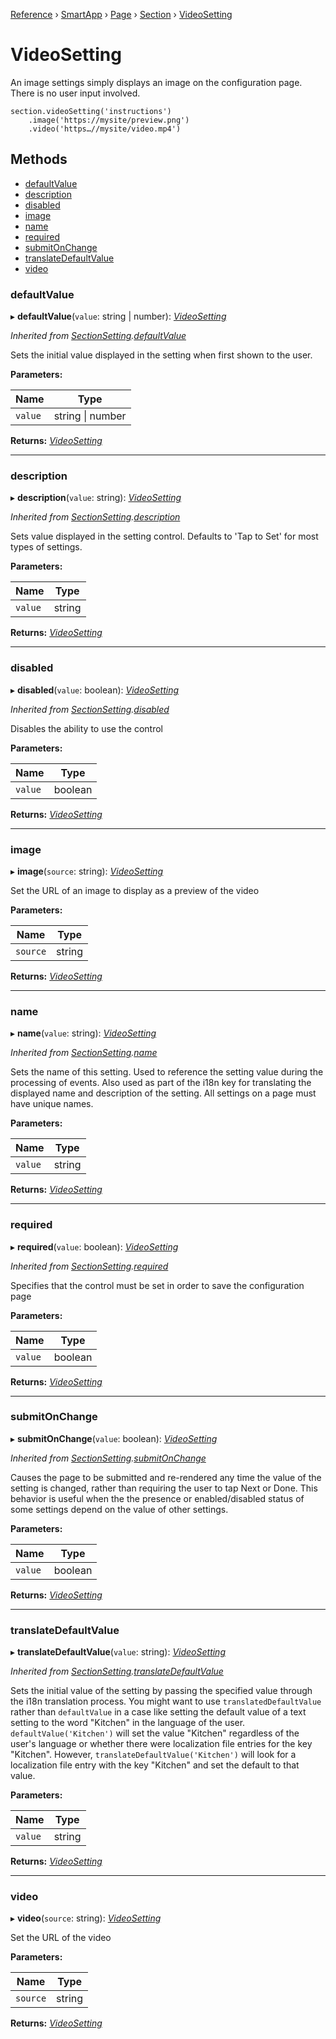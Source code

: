 [Reference](../index.md) › [SmartApp](_smart_app_d_.smartapp.md) › [Page](_pages_page_d_.page.md) › [Section](_pages_section_d_.section.md) ›  [VideoSetting](_pages_video_setting_d_.videosetting.md)

# VideoSetting

An image settings simply displays an image on the configuration page. There is no user input involved.
```
section.videoSetting('instructions')
    .image('https://mysite/preview.png')
    .video('https…//mysite/video.mp4')
```

## Methods

* [defaultValue](_pages_video_setting_d_.videosetting.md#defaultvalue)
* [description](_pages_video_setting_d_.videosetting.md#description)
* [disabled](_pages_video_setting_d_.videosetting.md#disabled)
* [image](_pages_video_setting_d_.videosetting.md#image)
* [name](_pages_video_setting_d_.videosetting.md#name)
* [required](_pages_video_setting_d_.videosetting.md#required)
* [submitOnChange](_pages_video_setting_d_.videosetting.md#submitonchange)
* [translateDefaultValue](_pages_video_setting_d_.videosetting.md#translatedefaultvalue)
* [video](_pages_video_setting_d_.videosetting.md#video)


###  defaultValue

▸ **defaultValue**(`value`: string | number): *[VideoSetting](_pages_video_setting_d_.videosetting.md)*

*Inherited from [SectionSetting](_pages_section_setting_d_.sectionsetting.md).[defaultValue](_pages_section_setting_d_.sectionsetting.md#defaultvalue)*

Sets the initial value displayed in the setting when first shown to the user.

**Parameters:**

Name | Type |
------ | ------ |
`value` | string &#124; number |

**Returns:** *[VideoSetting](_pages_video_setting_d_.videosetting.md)*

___

###  description

▸ **description**(`value`: string): *[VideoSetting](_pages_video_setting_d_.videosetting.md)*

*Inherited from [SectionSetting](_pages_section_setting_d_.sectionsetting.md).[description](_pages_section_setting_d_.sectionsetting.md#description)*

Sets value displayed in the setting control. Defaults to 'Tap to Set' for most types of settings.

**Parameters:**

Name | Type |
------ | ------ |
`value` | string |

**Returns:** *[VideoSetting](_pages_video_setting_d_.videosetting.md)*

___

###  disabled

▸ **disabled**(`value`: boolean): *[VideoSetting](_pages_video_setting_d_.videosetting.md)*

*Inherited from [SectionSetting](_pages_section_setting_d_.sectionsetting.md).[disabled](_pages_section_setting_d_.sectionsetting.md#disabled)*

Disables the ability to use the control

**Parameters:**

Name | Type |
------ | ------ |
`value` | boolean |

**Returns:** *[VideoSetting](_pages_video_setting_d_.videosetting.md)*

___

###  image

▸ **image**(`source`: string): *[VideoSetting](_pages_video_setting_d_.videosetting.md)*

Set the URL of an image to display as a preview of the video

**Parameters:**

Name | Type |
------ | ------ |
`source` | string |

**Returns:** *[VideoSetting](_pages_video_setting_d_.videosetting.md)*

___

###  name

▸ **name**(`value`: string): *[VideoSetting](_pages_video_setting_d_.videosetting.md)*

*Inherited from [SectionSetting](_pages_section_setting_d_.sectionsetting.md).[name](_pages_section_setting_d_.sectionsetting.md#name)*

Sets the name of this setting. Used to reference the setting value during the processing of events. Also
used as part of the i18n key for translating the displayed name and description of the setting. All settings
on a page must have unique names.

**Parameters:**

Name | Type |
------ | ------ |
`value` | string |

**Returns:** *[VideoSetting](_pages_video_setting_d_.videosetting.md)*

___

###  required

▸ **required**(`value`: boolean): *[VideoSetting](_pages_video_setting_d_.videosetting.md)*

*Inherited from [SectionSetting](_pages_section_setting_d_.sectionsetting.md).[required](_pages_section_setting_d_.sectionsetting.md#required)*

Specifies that the control must be set in order to save the configuration page

**Parameters:**

Name | Type |
------ | ------ |
`value` | boolean |

**Returns:** *[VideoSetting](_pages_video_setting_d_.videosetting.md)*

___

###  submitOnChange

▸ **submitOnChange**(`value`: boolean): *[VideoSetting](_pages_video_setting_d_.videosetting.md)*

*Inherited from [SectionSetting](_pages_section_setting_d_.sectionsetting.md).[submitOnChange](_pages_section_setting_d_.sectionsetting.md#submitonchange)*

Causes the page to be submitted and re-rendered any time the value of the setting is changed, rather than
requiring the user to tap Next or Done. This behavior is useful when the the presence or enabled/disabled
status of some settings depend on the value of other settings.

**Parameters:**

Name | Type |
------ | ------ |
`value` | boolean |

**Returns:** *[VideoSetting](_pages_video_setting_d_.videosetting.md)*

___

###  translateDefaultValue

▸ **translateDefaultValue**(`value`: string): *[VideoSetting](_pages_video_setting_d_.videosetting.md)*

*Inherited from [SectionSetting](_pages_section_setting_d_.sectionsetting.md).[translateDefaultValue](_pages_section_setting_d_.sectionsetting.md#translatedefaultvalue)*

Sets the initial value of the setting by passing the specified value through the i18n translation process.
You might want to use `translatedDefaultValue` rather than `defaultValue` in a case like setting the
default value of a text setting to the word "Kitchen" in the language of the user. `defaultValue('Kitchen')`
will set the value "Kitchen" regardless of the user's language or whether there were localization file entries
for the key "Kitchen". However, `translateDefaultValue('Kitchen')` will look for a localization file entry
with the key "Kitchen" and set the default to that value.

**Parameters:**

Name | Type |
------ | ------ |
`value` | string |

**Returns:** *[VideoSetting](_pages_video_setting_d_.videosetting.md)*

___

###  video

▸ **video**(`source`: string): *[VideoSetting](_pages_video_setting_d_.videosetting.md)*

Set the URL of the video

**Parameters:**

Name | Type |
------ | ------ |
`source` | string |

**Returns:** *[VideoSetting](_pages_video_setting_d_.videosetting.md)*

